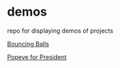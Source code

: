 # demos
repo for displaying demos of projects


[Bouncing Balls](https://github.com/DrGaud/demos/blob/master/Bouncing_Balls/BouncingBalls-complete.html)


[Popeye for President](https://github.com/DrGaud/demos/blob/master/Custom%20Video%20Player/index.html)
